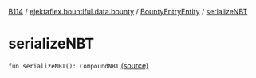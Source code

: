 [B114](../../index.md) / [ejektaflex.bountiful.data.bounty](../index.md) / [BountyEntryEntity](index.md) / [serializeNBT](./serialize-n-b-t.md)

# serializeNBT

`fun serializeNBT(): CompoundNBT` [(source)](https://github.com/ejektaflex/Bountiful/tree/develop/src/main/kotlin/ejektaflex/bountiful/data/bounty/BountyEntryEntity.kt#L35)